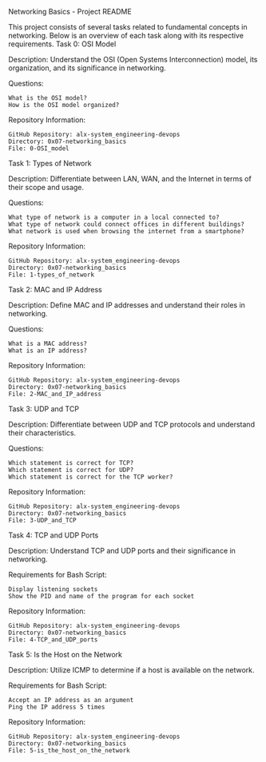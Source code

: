 Networking Basics - Project README

This project consists of several tasks related to fundamental concepts in networking. Below is an overview of each task along with its respective requirements.
Task 0: OSI Model

Description: Understand the OSI (Open Systems Interconnection) model, its organization, and its significance in networking.

Questions:

    What is the OSI model?
    How is the OSI model organized?

Repository Information:

    GitHub Repository: alx-system_engineering-devops
    Directory: 0x07-networking_basics
    File: 0-OSI_model

Task 1: Types of Network

Description: Differentiate between LAN, WAN, and the Internet in terms of their scope and usage.

Questions:

    What type of network is a computer in a local connected to?
    What type of network could connect offices in different buildings?
    What network is used when browsing the internet from a smartphone?

Repository Information:

    GitHub Repository: alx-system_engineering-devops
    Directory: 0x07-networking_basics
    File: 1-types_of_network

Task 2: MAC and IP Address

Description: Define MAC and IP addresses and understand their roles in networking.

Questions:

    What is a MAC address?
    What is an IP address?

Repository Information:

    GitHub Repository: alx-system_engineering-devops
    Directory: 0x07-networking_basics
    File: 2-MAC_and_IP_address

Task 3: UDP and TCP

Description: Differentiate between UDP and TCP protocols and understand their characteristics.

Questions:

    Which statement is correct for TCP?
    Which statement is correct for UDP?
    Which statement is correct for the TCP worker?

Repository Information:

    GitHub Repository: alx-system_engineering-devops
    Directory: 0x07-networking_basics
    File: 3-UDP_and_TCP

Task 4: TCP and UDP Ports

Description: Understand TCP and UDP ports and their significance in networking.

Requirements for Bash Script:

    Display listening sockets
    Show the PID and name of the program for each socket

Repository Information:

    GitHub Repository: alx-system_engineering-devops
    Directory: 0x07-networking_basics
    File: 4-TCP_and_UDP_ports

Task 5: Is the Host on the Network

Description: Utilize ICMP to determine if a host is available on the network.

Requirements for Bash Script:

    Accept an IP address as an argument
    Ping the IP address 5 times

Repository Information:

    GitHub Repository: alx-system_engineering-devops
    Directory: 0x07-networking_basics
    File: 5-is_the_host_on_the_network
